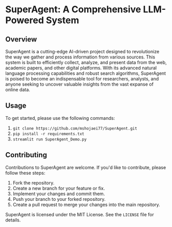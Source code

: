 **SuperAgent: A Comprehensive LLM-Powered System**
============================================================

**Overview**
------------

SuperAgent is a cutting-edge AI-driven project designed to revolutionize the way we gather and process information from various sources. This system is built to efficiently collect, analyze, and present data from the web, academic papers, and other digital platforms. With its advanced natural language processing capabilities and robust search algorithms, SuperAgent is poised to become an indispensable tool for researchers, analysts, and anyone seeking to uncover valuable insights from the vast expanse of online data.

**Usage**
-----
To get started, please use the following commands:

1. `git clone https://github.com/mshojaei77/SuperAgent.git`
2. `pip install -r requirements.txt`
3. `streamlit run SuperAgent_Demo.py`

**Contributing**
------------

Contributions to SuperAgent are welcome. If you'd like to contribute, please follow these steps:

1. Fork the repository.
2. Create a new branch for your feature or fix.
3. Implement your changes and commit them.
4. Push your branch to your forked repository.
5. Create a pull request to merge your changes into the main repository.

SuperAgent is licensed under the MIT License. See the `LICENSE` file for details.
